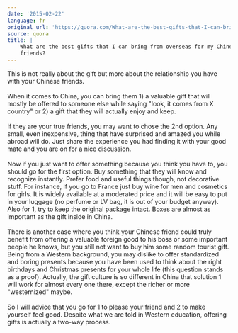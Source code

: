 ```yaml
---
date: '2015-02-22'
language: fr
original_url: 'https://quora.com/What-are-the-best-gifts-that-I-can-bring-from-overseas-for-my-Chinese-friends/answer/Clément-Renaud'
source: quora
title: |
    What are the best gifts that I can bring from overseas for my Chinese
    friends?
---
```


This is not really about the gift but more about the relationship you
have with your Chinese friends.\
\
When it comes to China, you can bring them 1) a valuable gift that will
mostly be offered to someone else while saying \"look, it comes from X
country\" or 2) a gift that they will actually enjoy and keep.\
\
If they are your true friends, you may want to chose the 2nd option. Any
small, even inexpensive, thing that have surprised and amazed you while
abroad will do. Just share the experience you had finding it with your
good mate and you are on for a nice discussion.\
\
Now if you just want to offer something because you think you have to,
you should go for the first option. Buy something that they will know
and recognize instantly. Prefer food and useful things though, not
decorative stuff. For instance, if you go to France just buy wine for
men and cosmetics for girls. It is widely available at a moderated price
and it will be easy to put in your luggage (no perfume or LV bag, it is
out of your budget anyway). Also for 1, try to keep the original package
intact. Boxes are almost as important as the gift inside in China.\
\
There is another case where you think your Chinese friend could truly
benefit from offering a valuable foreign good to his boss or some
important people he knows, but you still not want to buy him some random
tourist gift. Being from a Western background, you may dislike to offer
standardized and boring presents because you have been used to think
about the right birthdays and Christmas presents for your whole life
(this question stands as a proof). Actually, the gift culture is so
different in China that solution 1 will work for almost every one there,
except the richer or more \"westernized\" maybe.\
\
So I will advice that you go for 1 to please your friend and 2 to make
yourself feel good. Despite what we are told in Western education,
offering gifts is actually a two-way process.
